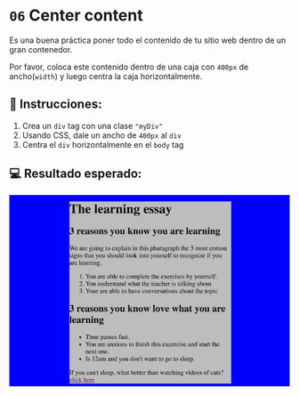 # `06` Center content

Es una buena práctica poner todo el contenido de tu sitio web dentro de un gran contenedor.

Por favor, coloca este contenido dentro de una caja con `400px` de ancho(`width`) y luego centra la caja horizontalmente.

## 📝 Instrucciones:
1. Crea un `div` tag con una clase `"myDiv"`
2. Usando CSS, dale un ancho de `400px` al `div`
3. Centra el `div` horizontalmente en el `body` tag
## 💻 Resultado esperado:

![Centrar contenido](../../.learn/assets/XX6daZ3.png?raw=true)
